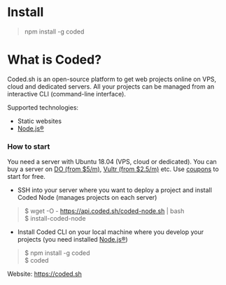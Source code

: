 # Install

> npm install -g coded

# What is Coded?

Coded.sh is an open-source platform to get web projects online on VPS, cloud and dedicated servers. All your projects can be managed from an interactive CLI (command-line interface).

Supported technologies:

* Static websites
* [Node.js®](https://nodejs.org/en/)

### How to start

You need a server with Ubuntu 18.04 (VPS, cloud or dedicated). You can buy a server on <a href="https://www.digitalocean.com/">DO (from $5/m)</a>, <a href="https://www.vultr.com/">Vultr (from $2.5/m)</a> etc. Use <a href="https://gist.github.com/dexbyte/fb13e994ad180ce86c654cae1ce7d14f">coupons</a> to start for free.

* SSH into your server where you want to deploy a project and install Coded Node (manages projects on each server)</a>

>$ wget -O - https://api.coded.sh/coded-node.sh | bash    
>$ install-coded-node

* Install Coded CLI on your local machine where you develop your projects (you need installed <a href="https://nodejs.org/en/">Node.js®</a>)

>$ npm install -g coded         
>$ coded

Website: https://coded.sh
